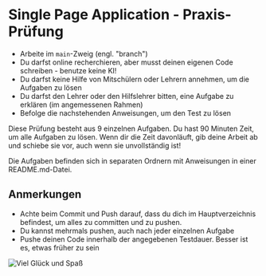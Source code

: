 # Single Page Application - Praxis-Prüfung

- Arbeite im `main`-Zweig (engl. "branch")
- Du darfst online recherchieren, aber musst deinen eigenen Code schreiben - benutze keine KI!
- Du darfst keine Hilfe von Mitschülern oder Lehrern annehmen, um die Aufgaben zu lösen
- Du darfst den Lehrer oder den Hilfslehrer bitten, eine Aufgabe zu erklären (im angemessenen Rahmen)
- Befolge die nachstehenden Anweisungen, um den Test zu lösen

Diese Prüfung besteht aus 9 einzelnen Aufgaben. Du hast 90 Minuten Zeit, um alle Aufgaben zu lösen. Wenn dir die Zeit davonläuft, gib deine Arbeit ab und schiebe sie vor, auch wenn sie unvollständig ist!

Die Aufgaben befinden sich in separaten Ordnern mit Anweisungen in einer README.md-Datei.

## Anmerkungen

- Achte beim Commit und Push darauf, dass du dich im Hauptverzeichnis befindest, um alles zu committen und zu pushen.
- Du kannst mehrmals pushen, auch nach jeder einzelnen Aufgabe
- Pushe deinen Code innerhalb der angegebenen Testdauer. Besser ist es, etwas früher zu sein

![Viel Glück und Spaß](https://img.shields.io/badge/Best_wishes-Teaching_team-red.svg)
